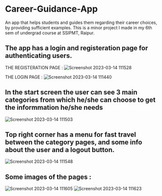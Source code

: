 # Career-Guidance-App
An app that helps students and guides them regarding their career choices, by providing sufficient examples.
This is a minor project I made in my 6th sem of undergrad course at SSIPMT, Raipur.

## The app has a login and registeration page for authenticating users.

THE REGISTERATION PAGE :
![Screenshot 2023-03-14 111528](https://user-images.githubusercontent.com/75660041/224907999-f728a07e-0f35-4ebf-bc3f-f0c3a121733a.png)

THE LOGIN PAGE :
![Screenshot 2023-03-14 111440](https://user-images.githubusercontent.com/75660041/224908004-a51bac8b-cd21-4fbd-ab5b-d724dadaf4ea.png)


## In the start screen the user can see 3 main categories from which he/she can choose to get the informmation he/she needs

![Screenshot 2023-03-14 111503](https://user-images.githubusercontent.com/75660041/224908477-154b1563-f1b9-46c4-ba4a-71f15a2af6c4.png)

## Top right corner has a menu for fast travel between the category pages, and some info about the user and a logout button.

![Screenshot 2023-03-14 111548](https://user-images.githubusercontent.com/75660041/224908746-3571a2d3-7fc7-4780-9729-8b01cb555e04.png)

## Some images of the pages :

![Screenshot 2023-03-14 111605](https://user-images.githubusercontent.com/75660041/224908995-dbea042b-5bb8-4a78-ad8a-4eeed459d0ac.png)
![Screenshot 2023-03-14 111623](https://user-images.githubusercontent.com/75660041/224909001-63e5b766-23be-401a-b15f-131b30801ea0.png)
